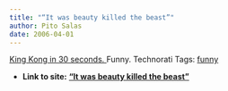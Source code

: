 ```yaml
---
title: "“It was beauty killed the beast”"
author: Pito Salas
date: 2006-04-01
---
```


[King Kong in 30 seconds.
](<http://www.angryalien.com/0206/kingkongbuns.asp>)Funny. Technorati Tags:
[funny](<http://www.technorati.com/tag/funny>)


* **Link to site:** **[“It was beauty killed the beast”](None)**

